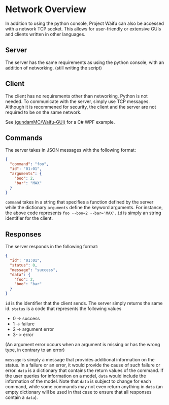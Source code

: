 # Network Overview

In addition to using the python console, Project Waifu can also be accessed with a network TCP socket.
This allows for user-friendly or extensive GUIs and clients written in other languages.

## Server

The server has the same requirements as using the python console, with an addition of networking. (still writing the script)

## Client

The client has no requirements other than networking. Python is not needed. To communicate with the server, simply use TCP messages.
Although it is recommened for security, the client and the server are not required to be on the same network.

See [(gundamMC/Waifu-GUI)](https://github.com/gundamMC/waifu-gui) for a C# WPF example.

## Commands

The server takes in JSON messages with the following format:

``` JSON
{
  "command": "foo",
  "id": "01:01",
  "arguments": {
    "boo": 2,
    "bar": "MAX"
  }
}
```

`command` takes in a string that specifies a function defined by the server while the dictionary `arguments` define the keyword arguments.
For instance, the above code represents `foo --boo=2 --bar='MAX'`. `id` is simply an string identifier for the client.

## Responses

The server responds in the following format:

``` JSON
{
  "id": "01:01",
  "status": 0,
  "message": "success",
  "data": {
    "foo": 2,
    "boo": "bar"
  }
}
```

`id` is the identifier that the client sends. The server simply returns the same id. `status` is a code that represents the following values

- 0 -> success
- 1 -> failure
- 2 -> argument error
- 3- > error

(An argument error occurs when an argument is missing or has the wrong type, in contrary to an error)

`message` is simply a message that provides additional information on the status. In a failure or an error, it would provide the cause of such failure or error. `data` is a dictionary that contains the return values of the command. If the user queries for information on a model, `data` would include the information of the model. Note that `data` is subject to change for each command, while some commands may not even return anything in `data` (an empty dictionary will be used in that case to ensure that all responses contain a `data`).